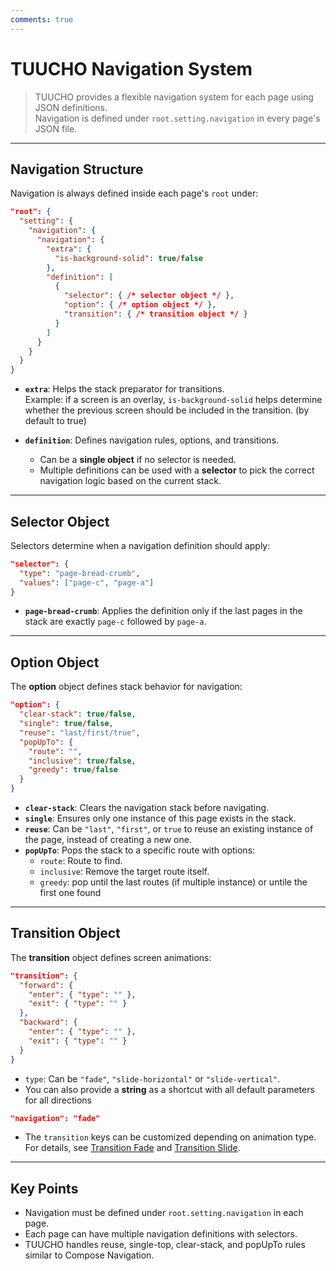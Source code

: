 ```yaml
---
comments: true
---
```


# TUUCHO Navigation System

> TUUCHO provides a flexible navigation system for each page using JSON definitions.  
> Navigation is defined under `root.setting.navigation` in every page's JSON file.

---

## Navigation Structure

Navigation is always defined inside each page's `root` under:

```json
"root": {
  "setting": {
    "navigation": {
      "navigation": {
        "extra": {
          "is-background-solid": true/false
        },
        "definition": [
          {
            "selector": { /* selector object */ },
            "option": { /* option object */ },
            "transition": { /* transition object */ }
          }
        ]
      }
    }
  }
}
```

- **`extra`**: Helps the stack preparator for transitions.  
  Example: if a screen is an overlay, `is-background-solid` helps determine whether the previous screen should be included in the transition. (by default to true)

- **`definition`**: Defines navigation rules, options, and transitions.
    - Can be a **single object** if no selector is needed.
    - Multiple definitions can be used with a **selector** to pick the correct navigation logic based on the current stack.

---

## Selector Object

Selectors determine when a navigation definition should apply:

```json
"selector": {
  "type": "page-bread-crumb",
  "values": ["page-c", "page-a"]
}
```

- **`page-bread-crumb`**: Applies the definition only if the last pages in the stack are exactly `page-c` followed by `page-a`.

---

## Option Object

The **option** object defines stack behavior for navigation:

```json
"option": { 
  "clear-stack": true/false,
  "single": true/false,
  "reuse": "last/first/true",
  "popUpTo": {
    "route": "",
    "inclusive": true/false,
    "greedy": true/false
  }
}
```

- **`clear-stack`**: Clears the navigation stack before navigating.
- **`single`**: Ensures only one instance of this page exists in the stack.
- **`reuse`**: Can be `"last"`, `"first"`, or `true` to reuse an existing instance of the page, instead of creating a new one.
- **`popUpTo`**: Pops the stack to a specific route with options:
  - `route`: Route to find.
  - `inclusive`: Remove the target route itself.
  - `greedy`: pop until the last routes (if multiple instance) or untile the first one found

---

## Transition Object

The **transition** object defines screen animations:

```json
"transition": {
  "forward": {
    "enter": { "type": "" },
    "exit": { "type": "" }
  },
  "backward": {
    "enter": { "type": "" },
    "exit": { "type": "" }
  }
}
```

- `type`: Can be `"fade"`, `"slide-horizontal"` or `"slide-vertical"`.
- You can also provide a **string** as a shortcut with all default parameters for all directions

```json
"navigation": "fade"
```

- The `transition` keys can be customized depending on animation type. For details, see [Transition Fade](transition-fade.md) and [Transition Slide](transition-slide.md).

---

## Key Points

- Navigation must be defined under `root.setting.navigation` in each page.
- Each page can have multiple navigation definitions with selectors.
- TUUCHO handles reuse, single-top, clear-stack, and popUpTo rules similar to Compose Navigation.
